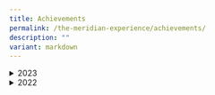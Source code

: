 ```yaml
---
title: Achievements
permalink: /the-meridian-experience/achievements/
description: ""
variant: markdown
---
```

<details>
  <summary>2023</summary>
	<h4>Academic</h4>
	<h5>Wits and Words National Debate Competition</h5>
	<p align="justify">Our P5 Team Meridian Debaters have won both Round 1 &amp; Round 2 of the Wits and Words National Debate Competition! The team members demonstrated resilience, teamwork &amp; good sportsmanship. Go Team Meridian! You do us Proud.</p>
	      <img src="/images/The%20Meridian%20Experience/Achievements/2023_Debate_Team.jpg" style="width:480px;height:350px;float:center">
	<br>
	<h5>Celebrating Success at Sayembara Bahasa Melayu 2023</h5>
	<p align="justify">Huge applause to our remarkable Meridians who truly shined at the recent Sayembara Bahasa Melayu 2023, Malay Language (ML) Competition! Their exceptional performance on stage in front of a captivated audience left us all in awe!<br><br>
Under the guidance of our dedicated ML teachers, our students seized the opportunity to showcase their linguistic prowess and acting skills among five other Pasir Ris schools. We are incredibly thrilled to announce that we clinched 3rd place for P2, P4, and P6 levels, and not to mention, Consolation prizes for the remaining three levels.<br><br>
This remarkable experience has not only ignited a deeper passion for the Malay Language among our students but has also highlighted their talents in bringing to life the enchanting characters of Malay Folktales.<br><br>
A heartfelt shoutout to School Leaders, Teachers and Parents who turned up to show their unwavering support and provided our students with a boost of confidence as they graced the stage. Your presence truly made a difference!<br><br>
Well done, Meridians! Here's to more achievements and milestones ahead!</p>
	      <img src="/images/The%20Meridian%20Experience/Achievements/2023_BM1.jpg" style="width:480px;height:350px;float:center">
	<br><br>
<img src="/images/The%20Meridian%20Experience/Achievements/2023_BM2.jpg" style="width:480px;height:350px;float:center">
	<br><br>
	<img src="/images/The%20Meridian%20Experience/Achievements/2023_BM3.jpg" style="width:480px;height:320px;float:center">
	<br><br>
<img src="/images/The%20Meridian%20Experience/Achievements/2023_BM4.jpg" style="width:480px;height:350px;float:center">
	<br><br>
<img src="/images/The%20Meridian%20Experience/Achievements/2023_BM5.jpg" style="width:480px;height:350px;float:center">
	<br>
</details>
<details>
  <summary>2022</summary>
	<h4>CCA - Performing &amp; Visual Arts</h4>
	<h5>SYF Guzheng</h5>
	<p align="justify">We are so proud of you, Team Meridian Guzheng! Months of hard work and effort have paid off, and we totally love the melodious performance that touched and moved us greatly.  
Awesome teamwork children! A big thank you to our dedicated teachers and coach, as well as our parents who supported and cheered the team on. Well done everyone!</p>
	      <img src="/images/The%20Meridian%20Experience/Achievements/Guzheng__1_July_.jpg" style="width:450px;height:250px;float:center">
	<br>
	<h5>SYF Chinese Dance</h5>
	<p align="justify">
What a captivating performance by our Team Meridian's Chinese Dance!&nbsp;❤️ <br>All the hard work and many hours of practice paid off today. We are so proud of our dancers’ determination and perseverance!  
A big thank you to our dedicated teachers and coaches, as well as our parents who supported and encouraged our dancers. Hip hip hurray to Team Meridian's Chinese Dance!</p>
	      <img src="/images/The%20Meridian%20Experience/Achievements/Chinese_Dance___22_July_2022.jpg" style="width:450px;height:250px;float:center">
	<h5>SYF Malay Dance</h5>
	<p align="justify">Swift, light, yet energetic, our Team Meridian’s Malay Dance put up a charming performance! We are so proud of our dancers. They practiced hard and worked as a team to put up the enchanting choreography.  
A big thank you to our dedicated teachers, instructor as well as our parents who are our dancers’ greatest cheer leaders! 3 cheers for Team Meridian’s Malay Dance!</p>
	      <img src="/images/The%20Meridian%20Experience/Achievements/Malay_Dance___22_July_2022.jpg" style="width:450px;height:250px;float:center">
<h5>National Primary Schools Photography Competition</h5>
<p align="justify">
Drum roll please… 🥁<br>
for we are delighted to reveal a piece of wonderful news!
Our student Tan Hong Yu (5CA) from the Media Production Club emerged 2nd Runner-up in the Open Category in the National Primary Schools Photography Competition!<br>
His winning shot was inspired by the artistic look and feel of the architectural design of this newly opened skyscraper, called CapitaSpring. The photo depicted a circular bird’s eye view or holistic view of the 17th floor of the skyscraper. Hong Yu wished to express his impressions of city in nature, by showcasing this unique view of lush greenery nestled in the heart of the Lion City.<br>
We would also like to congratulate Alvi Adly (4CA), Schaffa Sahril (4CA) and Myesha Ambretta (5CA) for being shortlisted for the People's Choice Award. Their submissions depicted the Green Plan pillars of City in Nature and Sustainable Living. Thank you for casting your vote for them!<br>
The students' achievements would not be possible without the support and encouragement from their parents, and their teachers who patiently guided not only in honing their photography skills but also inculcated in them school values such as resilience - which the kids clearly demonstrated. Once again, thank you for supporting our Budding Photographers!</p>
<img src="/images/The%20Meridian%20Experience/Achievements/CCA_Photography_1___28_Aug_2022.jpg" style="width:450px;height:250px;float:center">
	<br><br>
<img src="/images/The%20Meridian%20Experience/Achievements/CCA_Photography_2___28_Aug_2022.jpg" style="width:450px;height:250px;float:center">
<br><br>
<img src="/images/The%20Meridian%20Experience/Achievements/CCA_Photography_3___28_Aug_2022.jpg" style="width:450px;height:250px;float:center">
<br><br>
<img src="/images/The%20Meridian%20Experience/Achievements/CCA_Photography_4___28_Aug_2022.jpg" style="width:450px;height:250px;float:center">
</details>
